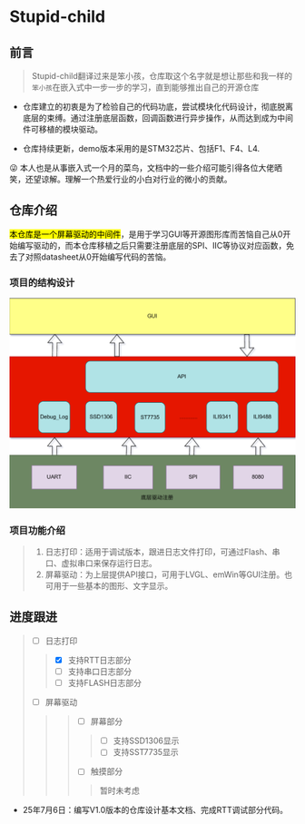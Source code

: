 # Stupid-child

## 前言

> Stupid-child翻译过来是笨小孩，仓库取这个名字就是想让那些和我一样的`笨小孩`在嵌入式中一步一步的学习，直到能够推出自己的开源仓库

- 仓库建立的初衷是为了检验自己的代码功底，尝试模块化代码设计，彻底脱离底层的束缚。通过注册底层函数，回调函数进行异步操作，从而达到成为中间件可移植的模块驱动。

- 仓库持续更新，demo版本采用的是STM32芯片、包括F1、F4、L4.

:stuck_out_tongue_winking_eye: 本人也是从事嵌入式一个月的菜鸟，文档中的一些介绍可能引得各位大佬晒笑，还望谅解。理解一个热爱行业的小白对行业的微小的贡献。

## 仓库介绍

<mark>本仓库是一个屏幕驱动的中间件</mark>，是用于学习GUI等开源图形库而苦恼自己从0开始编写驱动的，而本仓库移植之后只需要注册底层的SPI、IIC等协议对应函数，免去了对照datasheet从0开始编写代码的苦恼。

### 项目的结构设计

![项目结构设计](https://github.com/XiaoyuZZzz/Stupid-child/blob/7196fd03203d145efcba583fcbaf51fe94c2addb/picture/image-20250706145208264.png)

### 项目功能介绍

> 1. 日志打印：适用于调试版本，跟进日志文件打印，可通过Flash、串口、虚拟串口来保存运行日志。
> 2. 屏幕驱动：为上层提供API接口，可用于LVGL、emWin等GUI注册。也可用于一些基本的图形、文字显示。

## 进度跟进

> - [ ] 日志打印
>
> >- [x] 支持RTT日志部分
> >- [ ] 支持串口日志部分
> >- [ ] 支持FLASH日志部分
>
> - [ ] 屏幕驱动
>
> > > - [ ] 屏幕部分
> > >
> > > > - [ ] 支持SSD1306显示
> > > > - [ ] 支持SST7735显示
> > >
> > > - [ ] 触摸部分
> > >
> > > > 暂时未考虑

- 25年7月6日：编写V1.0版本的仓库设计基本文档、完成RTT调试部分代码。



